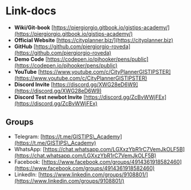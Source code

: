 # Link-docs

* **Wiki/Git-book** [https://piergiorgio.gitbook.io/gistips-academy/](https://piergiorgio.gitbook.io/gistips-academy/)
* **Official Website** [https://cityplanner.biz/](https://cityplanner.biz)
* **GitHub** [https://github.com/piergiorgio-roveda](https://github.com/piergiorgio-roveda)
* **Demo Code** [https://codepen.io/pjhooker/pens/public](https://codepen.io/pjhooker/pens/public)
* **YouTube** [https://www.youtube.com/c/CityPlannerGISTIPSTER](https://www.youtube.com/c/CityPlannerGISTIPSTER)
* **Discord Invite** [https://discord.gg/XWG28eD6W9](https://discord.gg/XWG28eD6W9)
* **Discord Test newbot Invite** [https://discord.gg/ZcBvWWjFEx](https://discord.gg/ZcBvWWjFEx)

## Groups

* Telegram: [https://t.me/GISTIPS\_Academy](https://t.me/GISTIPS\_Academy)
* WhatsApp: [https://chat.whatsapp.com/LGXxzYbR1rC7VemJkOLF5B](https://chat.whatsapp.com/LGXxzYbR1rC7VemJkOLF5B)
* Facebook: [https://www.facebook.com/groups/4914361918582460](https://www.facebook.com/groups/4914361918582460)
* LinkedIn: [https://www.linkedin.com/groups/9108801/](https://www.linkedin.com/groups/9108801/)

